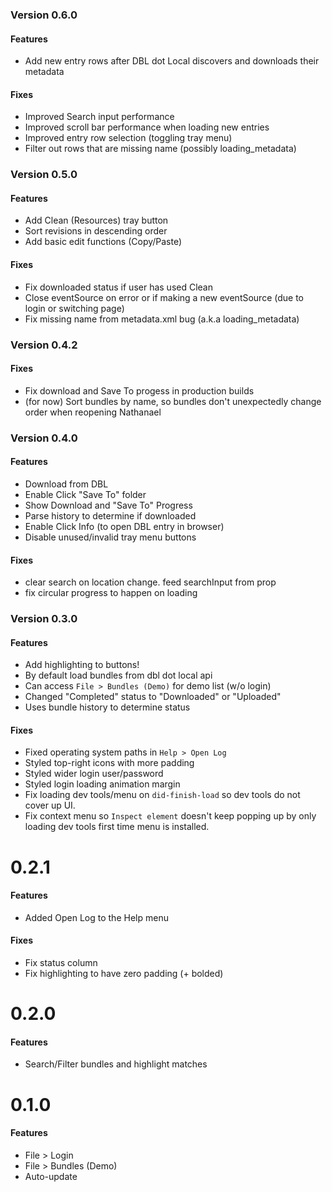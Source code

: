 ### Version 0.6.0

#### Features
- Add new entry rows after DBL dot Local discovers and downloads their metadata

#### Fixes
- Improved Search input performance
- Improved scroll bar performance when loading new entries
- Improved entry row selection (toggling tray menu)
- Filter out rows that are missing name (possibly loading_metadata)

### Version 0.5.0

#### Features
- Add Clean (Resources) tray button
- Sort revisions in descending order
- Add basic edit functions (Copy/Paste)

#### Fixes
- Fix downloaded status if user has used Clean
- Close eventSource on error or if making a new eventSource (due to login or switching page)
- Fix missing name from metadata.xml bug (a.k.a loading_metadata)

### Version 0.4.2

#### Fixes
- Fix download and Save To progess in production builds
- (for now) Sort bundles by name, so bundles don't unexpectedly change order when reopening Nathanael

### Version 0.4.0

#### Features
- Download from DBL
- Enable Click "Save To" folder
- Show Download and "Save To" Progress
- Parse history to determine if downloaded
- Enable Click Info (to open DBL entry in browser)
- Disable unused/invalid tray menu buttons

#### Fixes
- clear search on location change. feed searchInput from prop
- fix circular progress to happen on loading

### Version 0.3.0

#### Features

- Add highlighting to buttons!
- By default load bundles from dbl dot local api 
- Can access `File > Bundles (Demo)` for demo list  (w/o login)
- Changed "Completed" status to "Downloaded" or "Uploaded"
- Uses bundle history to determine status

#### Fixes
- Fixed operating system paths in `Help > Open Log`
- Styled top-right icons with more padding
- Styled wider login user/password
- Styled login loading animation margin
- Fix loading dev tools/menu on `did-finish-load` so dev tools do not cover up UI. 
- Fix context menu so `Inspect element` doesn't keep popping up by only loading dev tools first time menu is installed.

# 0.2.1

#### Features

- Added Open Log to the Help menu

#### Fixes

- Fix status column
- Fix highlighting to have zero padding (+ bolded)

# 0.2.0 

#### Features

- Search/Filter bundles and highlight matches

# 0.1.0 

#### Features

- File > Login
- File > Bundles (Demo) 
- Auto-update